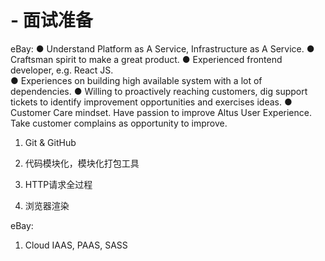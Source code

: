 # - 面试准备

eBay:
● Understand Platform as A Service, Infrastructure as A Service.
● Craftsman spirit to make a great product. 
● Experienced frontend developer, e.g. React JS.    
● Experiences on building high available system with a lot of dependencies. 
● Willing to proactively reaching customers, dig support tickets to identify improvement opportunities and exercises ideas.
● Customer Care mindset.  Have passion to improve Altus User Experience.  Take customer complains as opportunity to improve.   


1. Git & GitHub

2. 代码模块化，模块化打包工具

3. HTTP请求全过程

4. 浏览器渲染

eBay: 
1. Cloud IAAS, PAAS, SASS
